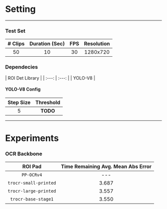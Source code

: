 # Setting
---

### Test Set

| # Clips | Duration (Sec) | FPS | Resolution |
| :---: | :---: | :---: | :---: |
| 50 | 10 | 30 | 1280x720 |

### Dependecies

| ROI Det Library |
| :---: | :---: |
| YOLO-V8 |

#### YOLO-V8 Config

| Step Size | Threshold |
| :---: | :---: |
| 5 | **TODO** |

---

# Experiments

### OCR Backbone

| ROI Pad | Time Remaining Avg. Mean Abs Error |
| :---: | :---: | 
| `PP-OCRv4` | --- |
| `trocr-small-printed` | 3.687 |
| `trocr-large-printed` | 3.557 |
| `trocr-base-stage1` | 3.550 |